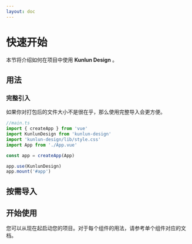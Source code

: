 ```yaml
---
layout: doc
---
```


# 快速开始

本节将介绍如何在项目中使用 **Kunlun Design** 。

## 用法

### 完整引入

如果你对打包后的文件大小不是很在乎，那么使用完整导入会更方便。

```ts
//main.ts
import { createApp } from 'vue'
import KunlunDesign from 'kunlun-design'
import 'kunlun-design/lib/style.css'
import App from './App.vue'

const app = createApp(App)

app.use(KunlunDesign)
app.mount('#app')
```

## 按需导入

## 开始使用

您可以从现在起启动您的项目。对于每个组件的用法，请参考单个组件对应的文档。
